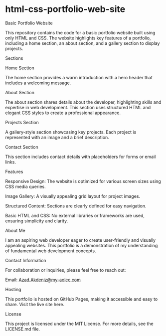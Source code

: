 # html-css-portfolio-web-site

Basic Portfolio Website

This repository contains the code for a basic portfolio website built using only HTML and CSS. The website highlights key features of a portfolio, including a home section, an about section, and a gallery section to display projects.

Sections

Home Section

The home section provides a warm introduction with a hero header that includes a welcoming message.

About Section

The about section shares details about the developer, highlighting skills and expertise in web development. This section uses structured HTML and elegant CSS styles to create a professional appearance.

Projects Section

A gallery-style section showcasing key projects. Each project is represented with an image and a brief description.

Contact Section

This section includes contact details with placeholders for forms or email links.

Features

Responsive Design: The website is optimized for various screen sizes using CSS media queries.

Image Gallery: A visually appealing grid layout for project images.

Structured Content: Sections are clearly defined for easy navigation.

Basic HTML and CSS: No external libraries or frameworks are used, ensuring simplicity and clarity.

About Me

I am an aspiring web developer eager to create user-friendly and visually appealing websites. This portfolio is a demonstration of my understanding of fundamental web development concepts.

Contact Information

For collaboration or inquiries, please feel free to reach out:

Email: Azad.Akdeniz@my-aolcc.com

Hosting

This portfolio is hosted on GitHub Pages, making it accessible and easy to share. Visit the live site here.

License

This project is licensed under the MIT License. For more details, see the LICENSE.md file.



